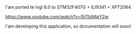 I'am ported te lvgl 8.0 to STM32F407G + ILI9341 + XPT2064

https://www.youtube.com/watch?v=I5iTb9AkY2w

I'am developing this application, so documentation will soon!
